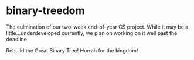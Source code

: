 # binary-treedom
 
The culmination of our two-week end-of-year CS project. While it may be a little...underdeveloped currently, we plan on working on it well past the deadline.

Rebuild the Great Binary Tree! Hurrah for the kingdom!

